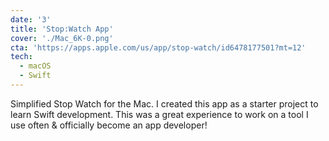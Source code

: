 ```yaml
---
date: '3'
title: 'Stop:Watch App'
cover: './Mac_6K-0.png'
cta: 'https://apps.apple.com/us/app/stop-watch/id6478177501?mt=12'
tech:
  - macOS
  - Swift
---
```


Simplified Stop Watch for the Mac. I created this app as a starter project to learn Swift development. This was a great experience to work on a tool I use often & officially become an app developer!
